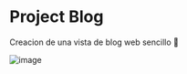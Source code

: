 # Project Blog
Creacion de una vista de blog web sencillo 📰

![image](https://github.com/SandyAstorga/Project-Blog/assets/99463040/788ec9aa-b1e2-45a6-9ed4-fa8e2aafb429)

